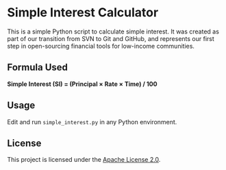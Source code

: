 # Simple Interest Calculator

This is a simple Python script to calculate simple interest. It was created as part of our transition from SVN to Git and GitHub, and represents our first step in open-sourcing financial tools for low-income communities.

## Formula Used

**Simple Interest (SI) = (Principal × Rate × Time) / 100**

## Usage

Edit and run `simple_interest.py` in any Python environment.

## License

This project is licensed under the [Apache License 2.0](LICENSE).

